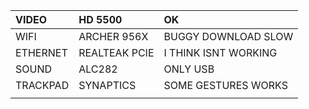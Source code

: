 ﻿|VIDEO|HD 5500|OK|
| :- | :- | :- |
|WIFI|ARCHER 956X|BUGGY DOWNLOAD SLOW|
|ETHERNET|REALTEAK PCIE|I THINK ISNT WORKING|
|SOUND|ALC282|ONLY USB|
|TRACKPAD|SYNAPTICS|SOME GESTURES WORKS|
||||

